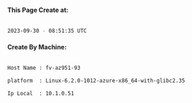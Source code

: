 
   
#### This Page Create at:

```bash

2023-09-30 - 08:51:35 UTC

```

#### Create By Machine:

```bash

Host Name : fv-az951-93

platform  : Linux-6.2.0-1012-azure-x86_64-with-glibc2.35

Ip Local  : 10.1.0.51

```

